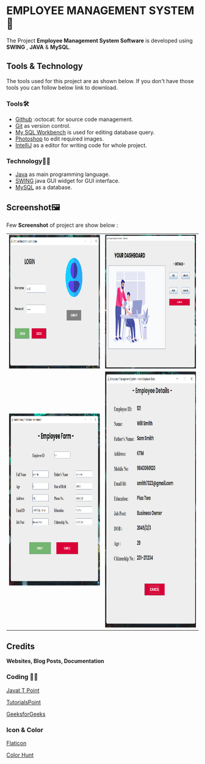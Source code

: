 # EMPLOYEE MANAGEMENT SYSTEM :bust_in_silhouette:

The Project **Employee Management System Software** is developed using **SWING** , **JAVA** &amp; **MySQL**.

 ## Tools & Technology
 
 The tools used for this project are as shown below. If you don't have those tools you can follow below link to download.
 
 ### Tools🛠
 
 - [Github](https://github.com/signup?ref_cta=Sign+up&ref_loc=header+logged+out&ref_page=%2F&source=header-home) :octocat: for source code management.
 - [Git](https://git-scm.com/downloads) as version control.
 - [My SQL Workbench](https://dev.mysql.com/downloads/workbench/) is used for editing database query.
 - [Photoshop](https://www.adobe.com/products/photoshop/free-trial-download.html) to edit required images.
 - [IntelliJ](https://www.jetbrains.com/pycharm/download/#section=windows) as a editor for writing code for whole project.

 
 ### Technology👨‍💻
 
 - [Java](https://java.com/en/download/) as main programming language.
 - [SWING](#) java GUI widget for GUI interface.
 - [MySQL](https://www.mysql.com/downloads/) as a database.
 
 ## Screenshot🖼
 Few **Screenshot** of project are show below :
<table>

   <tr>
    <td><img src='projectScreenshots/loginPage.png' alt="LoginPage"  height='350' width='600'> </td>
     <td><img src='projectScreenshots/dashboard.png' alt="Dashboard" height='350' width='600'></td>
   </tr>
   
  <tr>
    <td><img src='projectScreenshots/addEmployee.png' alt="Dashboard" height='450' width='600'></td>
    <td><img src='projectScreenshots/viewEmployee.png' alt="View Data" height='670' width='600'></td>
  </tr>
  
  
 </table>
 

## Credits
**Websites, Blog Posts, Documentation**

### Coding 👨‍💻

[Javat T Point](https://www.javatpoint.com/java-tutorial) 

[TutorialsPoint](https://www.tutorialspoint.com/java/index.htm)

[GeeksforGeeks](https://www.geeksforgeeks.org/java/?ref=shm)


### Icon & Color 
[Flaticon](https://www.flaticon.com/)

[Color Hunt](https://colorhunt.co/palettes/black)

 
